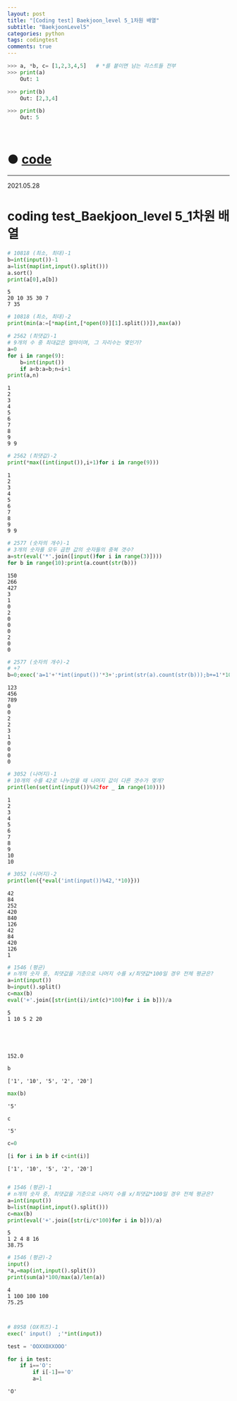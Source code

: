 ```yaml
---
layout: post
title: "[Coding test] Baekjoon_level 5_1차원 배열"
subtitle: "BaekjoonLevel5"
categories: python
tags: codingtest
comments: true
---
```


```python
>>> a, *b, c= [1,2,3,4,5]   # *를 붙이면 남는 리스트들 전부
>>> print(a)
    Out: 1

>>> print(b)
    Out: [2,3,4]

>>> print(b)
    Out: 5
```

<br>

# ● [code](https://github.com/JeongJaeyoung0/coding_test/blob/c4fb56fd8930f0c7c4287380e004fe549dad3415/210526_Baekjoon_coding%20test_level%203_for%EB%AC%B8.ipynb)

***

2021.05.28
# coding test_Baekjoon_level 5_1차원 배열


```python
# 10818 (최소, 최대)-1
b=int(input())-1
a=list(map(int,input().split()))
a.sort()
print(a[0],a[b])
```

    5
    20 10 35 30 7
    7 35
    


```python
# 10818 (최소, 최대)-2
print(min(a:=[*map(int,[*open(0)][1].split())]),max(a))
```


```python
# 2562 (최댓값)-1
# 9개의 수 중 최대값은 얼마이며, 그 자리수는 몇인가?
a=0
for i in range(9):
    b=int(input())
    if a<b:a=b;n=i+1
print(a,n)
```

    1
    2
    3
    4
    5
    6
    7
    8
    9
    9 9
    


```python
# 2562 (최댓값)-2
print(*max((int(input()),i+1)for i in range(9)))
```

    1
    2
    3
    4
    5
    6
    7
    8
    9
    9 9
    


```python
# 2577 (숫자의 개수)-1
# 3개의 숫자를 모두 곱한 값의 숫자들의 중복 갯수?
a=str(eval('*'.join([input()for i in range(3)])))
for b in range(10):print(a.count(str(b)))
```

    150
    266
    427
    3
    1
    0
    2
    0
    0
    0
    2
    0
    0
    


```python
# 2577 (숫자의 개수)-2
# +?
b=0;exec('a=1'+'*int(input())'*3+';print(str(a).count(str(b)));b+=1'*10)
```

    123
    456
    789
    0
    0
    2
    2
    3
    1
    0
    0
    0
    0
    


```python
# 3052 (나머지)-1
# 10개의 수를 42로 나누었을 때 나머지 값이 다른 갯수가 몇개?
print(len(set(int(input())%42for _ in range(10))))
```

    1
    2
    3
    4
    5
    6
    7
    8
    9
    10
    10
    


```python
# 3052 (나머지)-2
print(len({*eval('int(input())%42,'*10)}))
```

    42
    84
    252
    420
    840
    126
    42
    84
    420
    126
    1
    


```python
# 1546 (평균)
# n개의 숫자 중, 최댓값을 기준으로 나머지 수를 x/최댓값*100일 경우 전체 평균은?
a=int(input())
b=input().split()
c=max(b)
eval('+'.join([str(int(i)/int(c)*100)for i in b]))/a
```

    5
    1 10 5 2 20
    




    152.0




```python
b
```




    ['1', '10', '5', '2', '20']




```python
max(b)
```




    '5'




```python
c
```




    '5'




```python
c=0
```


```python
[i for i in b if c<int(i)]
```




    ['1', '10', '5', '2', '20']




```python

```


```python
# 1546 (평균)-1
# n개의 숫자 중, 최댓값을 기준으로 나머지 수를 x/최댓값*100일 경우 전체 평균은?
a=int(input())
b=list(map(int,input().split()))
c=max(b)
print(eval('+'.join([str(i/c*100)for i in b]))/a)
```

    5
    1 2 4 8 16
    38.75
    


```python
# 1546 (평균)-2
input()
*a,=map(int,input().split())
print(sum(a)*100/max(a)/len(a))
```

    4
    1 100 100 100
    75.25
    


```python

```


```python

```


```python
# 8958 (OX퀴즈)-1
exec(' input()  ;'*int(input))
```


```python
test = 'OOXXOXXOOO'
```


```python
for i in test:
    if i=='O':
        if i[-1]=='O'
        a=1
```




    'O'